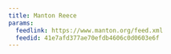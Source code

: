 ```yaml
---
title: Manton Reece
params:
  feedlink: https://www.manton.org/feed.xml
  feedid: 41e7afd377ae70efdb4606c0d0603e6f
---
```

